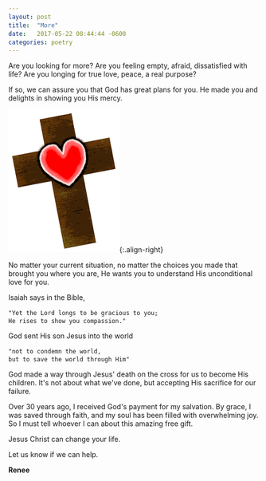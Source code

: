 ```yaml
---
layout: post
title:  "More"
date:   2017-05-22 08:44:44 -0600
categories: poetry
---
```


Are you looking for more?
Are you feeling empty, afraid, dissatisfied with life?
Are you longing for true love, peace, a real purpose?

If so, we can assure you that God has great plans for you.
He made you and delights in showing you His mercy.

![Cross](/assets/cross.png){:.align-right}

No matter your current situation,
no matter the choices you made that brought you where you are,
He wants you to understand His unconditional love for you.

Isaiah says in the Bible,

    "Yet the Lord longs to be gracious to you;
    He rises to show you compassion." 

God sent His son Jesus into the world

    "not to condemn the world,
    but to save the world through Him" 

God made a way through Jesus' death on the cross for us to become His children.
It's not about what we've done, but accepting His sacrifice for our failure.

Over 30 years ago, I received God's payment for my salvation.
By grace, I was saved through faith,
and my soul has been filled with overwhelming joy.
So I must tell whoever I can about this amazing free gift.

Jesus Christ can change your life.

Let us know if we can help.

**Renee**
